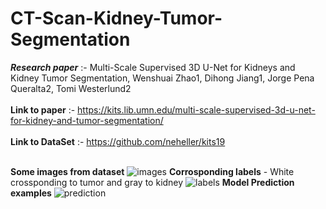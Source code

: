 # CT-Scan-Kidney-Tumor-Segmentation

***Research paper*** :- Multi-Scale Supervised 3D U-Net for Kidneys and Kidney Tumor Segmentation, Wenshuai Zhao1, Dihong Jiang1, Jorge Pena Queralta2, Tomi Westerlund2 <br>
<br>
**Link to paper** :- https://kits.lib.umn.edu/multi-scale-supervised-3d-u-net-for-kidney-and-tumor-segmentation/ <br> <br>
**Link to DataSet** :- https://github.com/neheller/kits19 <br><br>

**Some images from dataset**
![images](https://user-images.githubusercontent.com/90139196/224039826-8f178e61-0b1a-4a35-bb88-0d208e76318b.jpg)
**Corrosponding labels** - 
White crossponding to tumor and gray to kidney
![labels](https://user-images.githubusercontent.com/90139196/224040133-46554d2a-9c43-482f-94be-56a85c8270a3.jpg)
**Model Prediction examples**
![prediction](https://user-images.githubusercontent.com/90139196/224040401-e3f34030-5c72-4589-a4f4-4f7e4c46292e.jpg)
